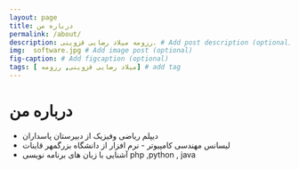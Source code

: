 ```yaml
---
layout: page
title: درباره من
permalink: /about/
description: رزومه میلاد رضایی قزوینی. # Add post description (optional)
img:  software.jpg # Add image post (optional)
fig-caption: # Add figcaption (optional)
tags: [ میلاد رضایی قزوینی, رزومه] # add tag
---
```

 

# درباره من
* دیپلم ریاضی وفیزیک از دبیرستان پاسداران
* لیسانس مهندسی کامپیوتر - نرم افزار از دانشگاه بزرگمهر قاینات
* آشنایی با زبان های برنامه نویسی php ,python , java
